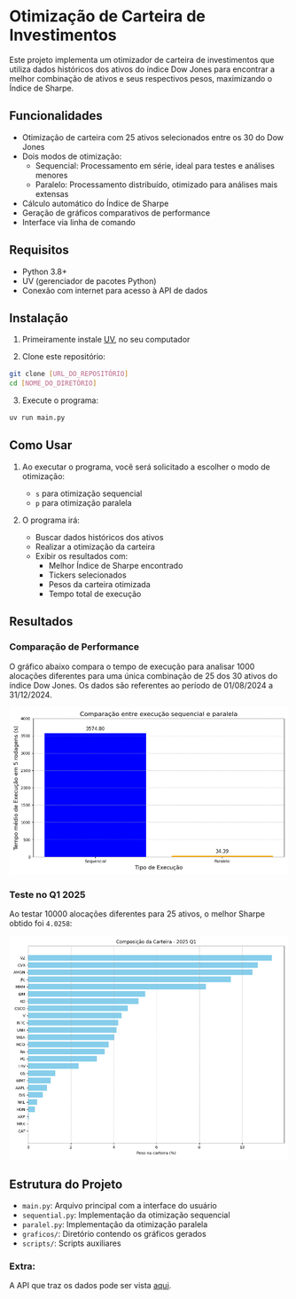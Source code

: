 # Otimização de Carteira de Investimentos

Este projeto implementa um otimizador de carteira de investimentos que utiliza dados históricos dos ativos do índice Dow Jones para encontrar a melhor combinação de ativos e seus respectivos pesos, maximizando o Índice de Sharpe.

## Funcionalidades

-   Otimização de carteira com 25 ativos selecionados entre os 30 do Dow Jones
-   Dois modos de otimização:
    -   Sequencial: Processamento em série, ideal para testes e análises menores
    -   Paralelo: Processamento distribuído, otimizado para análises mais extensas
-   Cálculo automático do Índice de Sharpe
-   Geração de gráficos comparativos de performance
-   Interface via linha de comando

## Requisitos

-   Python 3.8+
-   UV (gerenciador de pacotes Python)
-   Conexão com internet para acesso à API de dados

## Instalação

1. Primeiramente instale [UV](https://docs.astral.sh/uv/getting-started/installation/), no seu computador

2. Clone este repositório:

```bash
git clone [URL_DO_REPOSITÓRIO]
cd [NOME_DO_DIRETÓRIO]
```

3. Execute o programa:

```bash
uv run main.py
```

## Como Usar

1. Ao executar o programa, você será solicitado a escolher o modo de otimização:

    - `s` para otimização sequencial
    - `p` para otimização paralela

2. O programa irá:
    - Buscar dados históricos dos ativos
    - Realizar a otimização da carteira
    - Exibir os resultados com:
        - Melhor Índice de Sharpe encontrado
        - Tickers selecionados
        - Pesos da carteira otimizada
        - Tempo total de execução

## Resultados

### Comparação de Performance

O gráfico abaixo compara o tempo de execução para analisar 1000 alocações diferentes para uma única combinação de 25 dos 30 ativos do índice Dow Jones. Os dados são referentes ao período de 01/08/2024 a 31/12/2024.

![comparando processos](./graficos/comparacao.png)

### Teste no Q1 2025

Ao testar 10000 alocações diferentes para 25 ativos, o melhor Sharpe obtido foi `4.0258`:

![comparando processos](./graficos/q1comp.png)

## Estrutura do Projeto

-   `main.py`: Arquivo principal com a interface do usuário
-   `sequential.py`: Implementação da otimização sequencial
-   `paralel.py`: Implementação da otimização paralela
-   `graficos/`: Diretório contendo os gráficos gerados
-   `scripts/`: Scripts auxiliares

### Extra:

A API que traz os dados pode ser vista [aqui](https://github.com/marchettomarcelo/yahoo-dow-data-py).
